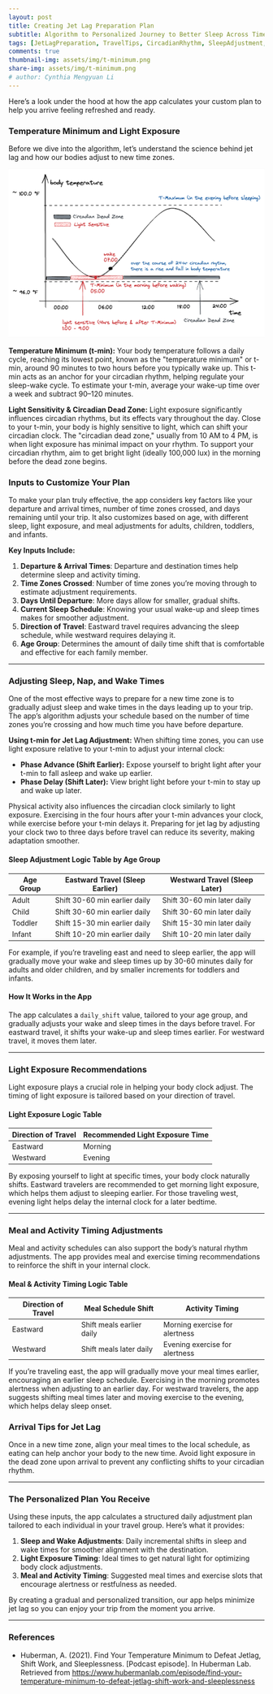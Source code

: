 ```yaml
---
layout: post
title: Creating Jet Lag Preparation Plan
subtitle: Algorithm to Personalized Journey to Better Sleep Across Time Zones
tags: [JetLagPreparation, TravelTips, CircadianRhythm, SleepAdjustment, LightExposure, MealTiming, FamilyTravel]
comments: true
thumbnail-img: assets/img/t-minimum.png
share-img: assets/img/t-minimum.png
# author: Cynthia Mengyuan Li
---
```


Here’s a look under the hood at how the app calculates your custom plan to help you arrive feeling refreshed and ready.

### Temperature Minimum and Light Exposure

Before we dive into the algorithm, let’s understand the science behind jet lag and how our bodies adjust to new time zones.

![t-minimum](../assets/img/t-minimum.png)

**Temperature Minimum (t-min):**
Your body temperature follows a daily cycle, reaching its lowest point, known as the "temperature minimum" or t-min, around 90 minutes to two hours before you typically wake up. This t-min acts as an anchor for your circadian rhythm, helping regulate your sleep-wake cycle. To estimate your t-min, average your wake-up time over a week and subtract 90–120 minutes.

**Light Sensitivity & Circadian Dead Zone:**
Light exposure significantly influences circadian rhythms, but its effects vary throughout the day. Close to your t-min, your body is highly sensitive to light, which can shift your circadian clock. The "circadian dead zone," usually from 10 AM to 4 PM, is when light exposure has minimal impact on your rhythm. To support your circadian rhythm, aim to get bright light (ideally 100,000 lux) in the morning before the dead zone begins.

### Inputs to Customize Your Plan
To make your plan truly effective, the app considers key factors like your departure and arrival times, number of time zones crossed, and days remaining until your trip. It also customizes based on age, with different sleep, light exposure, and meal adjustments for adults, children, toddlers, and infants.

**Key Inputs Include:**
1. **Departure & Arrival Times**: Departure and destination times help determine sleep and activity timing.
2. **Time Zones Crossed**: Number of time zones you’re moving through to estimate adjustment requirements.
3. **Days Until Departure**: More days allow for smaller, gradual shifts.
4. **Current Sleep Schedule**: Knowing your usual wake-up and sleep times makes for smoother adjustment.
5. **Direction of Travel**: Eastward travel requires advancing the sleep schedule, while westward requires delaying it.
6. **Age Group**: Determines the amount of daily time shift that is comfortable and effective for each family member.

---

### Adjusting Sleep, Nap, and Wake Times
One of the most effective ways to prepare for a new time zone is to gradually adjust sleep and wake times in the days leading up to your trip. The app’s algorithm adjusts your schedule based on the number of time zones you’re crossing and how much time you have before departure.



**Using t-min for Jet Lag Adjustment:**
When shifting time zones, you can use light exposure relative to your t-min to adjust your internal clock:
- **Phase Advance (Shift Earlier):** Expose yourself to bright light after your t-min to fall asleep and wake up earlier.
- **Phase Delay (Shift Later):** View bright light before your t-min to stay up and wake up later.

Physical activity also influences the circadian clock similarly to light exposure. Exercising in the four hours after your t-min advances your clock, while exercise before your t-min delays it. Preparing for jet lag by adjusting your clock two to three days before travel can reduce its severity, making adaptation smoother.


#### Sleep Adjustment Logic Table by Age Group

| Age Group | Eastward Travel (Sleep Earlier) | Westward Travel (Sleep Later) |
| --------- | ------------------------------- | ----------------------------- |
| Adult     | Shift 30-60 min earlier daily   | Shift 30-60 min later daily   |
| Child     | Shift 30-60 min earlier daily   | Shift 30-60 min later daily   |
| Toddler   | Shift 15-30 min earlier daily   | Shift 15-30 min later daily   |
| Infant    | Shift 10-20 min earlier daily   | Shift 10-20 min later daily   |

For example, if you’re traveling east and need to sleep earlier, the app will gradually move your wake and sleep times up by 30-60 minutes daily for adults and older children, and by smaller increments for toddlers and infants.

#### How It Works in the App
The app calculates a `daily_shift` value, tailored to your age group, and gradually adjusts your wake and sleep times in the days before travel. For eastward travel, it shifts your wake-up and sleep times earlier. For westward travel, it moves them later.

---

### Light Exposure Recommendations
Light exposure plays a crucial role in helping your body clock adjust. The timing of light exposure is tailored based on your direction of travel.

#### Light Exposure Logic Table

| Direction of Travel | Recommended Light Exposure Time |
| ------------------- | ------------------------------- |
| Eastward            | Morning                         |
| Westward            | Evening                         |

By exposing yourself to light at specific times, your body clock naturally shifts. Eastward travelers are recommended to get morning light exposure, which helps them adjust to sleeping earlier. For those traveling west, evening light helps delay the internal clock for a later bedtime.

---

### Meal and Activity Timing Adjustments
Meal and activity schedules can also support the body’s natural rhythm adjustments. The app provides meal and exercise timing recommendations to reinforce the shift in your internal clock.

#### Meal & Activity Timing Logic Table

| Direction of Travel | Meal Schedule Shift       | Activity Timing                |
| ------------------- | ------------------------- | ------------------------------ |
| Eastward            | Shift meals earlier daily | Morning exercise for alertness |
| Westward            | Shift meals later daily   | Evening exercise for alertness |

If you’re traveling east, the app will gradually move your meal times earlier, encouraging an earlier sleep schedule. Exercising in the morning promotes alertness when adjusting to an earlier day. For westward travelers, the app suggests shifting meal times later and moving exercise to the evening, which helps delay sleep onset.

### Arrival Tips for Jet Lag
Once in a new time zone, align your meal times to the local schedule, as eating can help anchor your body to the new time. Avoid light exposure in the dead zone upon arrival to prevent any conflicting shifts to your circadian rhythm.

---

### The Personalized Plan You Receive
Using these inputs, the app calculates a structured daily adjustment plan tailored to each individual in your travel group. Here’s what it provides:

1. **Sleep and Wake Adjustments**: Daily incremental shifts in sleep and wake times for smoother alignment with the destination.
2. **Light Exposure Timing**: Ideal times to get natural light for optimizing body clock adjustments.
3. **Meal and Activity Timing**: Suggested meal times and exercise slots that encourage alertness or restfulness as needed.

By creating a gradual and personalized transition, our app helps minimize jet lag so you can enjoy your trip from the moment you arrive.

---

### References

- Huberman, A. (2021). Find Your Temperature Minimum to Defeat Jetlag, Shift Work, and Sleeplessness. [Podcast episode]. In Huberman Lab. Retrieved from
https://www.hubermanlab.com/episode/find-your-temperature-minimum-to-defeat-jetlag-shift-work-and-sleeplessness
